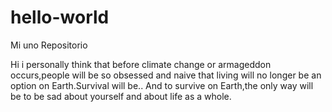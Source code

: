 # hello-world
Mi uno Repositorio

Hi i personally think that before climate change or armageddon occurs,people will be so obsessed
and naive that living will no longer be an option on Earth.Survival will be..
And to survive on Earth,the only way will be to be sad about yourself and about life as a whole.
